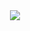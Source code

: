 <div align='center'>
<img src='https://cdn.discordapp.com/attachments/821527550723096577/923353772611215371/ye.gif'>
</div>
